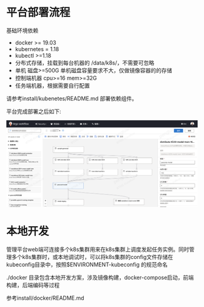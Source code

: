 
# 平台部署流程

基础环境依赖
 - docker >= 19.03  
 - kubernetes = 1.18  
 - kubectl >=1.18  
 - 分布式存储，挂载到每台机器的 /data/k8s/，不需要可忽略
 - 单机 磁盘>=500G   单机磁盘容量要求不大，仅做镜像容器的的存储  
 - 控制端机器 cpu>=16 mem>=32G   
 - 任务端机器，根据需要自行配置  

请参考install/kubenetes/README.md 部署依赖组件。

平台完成部署之后如下:

![image](../docs/example/pic/pipeline.png)


# 本地开发

管理平台web端可连接多个k8s集群用来在k8s集群上调度发起任务实例。同时管理多个k8s集群时，或本地调试时，可以将k8s集群的config文件存储在kubeconfig目录中，按照$ENVIRONMENT-kubeconfig 的规范命名

./docker 目录包含本地开发方案，涉及镜像构建，docker-compose启动，前端构建，后端编码等过程

参考install/docker/README.md


